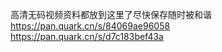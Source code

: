 高清无码视频资料都放到这里了尽快保存随时被和谐<br/>
https://pan.quark.cn/s/84069ae96058 <br/>
https://pan.quark.cn/s/d7c183bef43a <br/>
